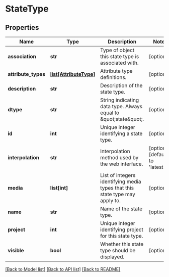 # StateType

## Properties
Name | Type | Description | Notes
------------ | ------------- | ------------- | -------------
**association** | **str** | Type of object this state type is associated with. | [optional] 
**attribute_types** | [**list[AttributeType]**](AttributeType.md) | Attribute type definitions. | [optional] 
**description** | **str** | Description of the state type. | [optional] 
**dtype** | **str** | String indicating data type. Always equal to \&quot;state\&quot;. | [optional] 
**id** | **int** | Unique integer identifying a state type. | [optional] 
**interpolation** | **str** | Interpolation method used by the web interface. | [optional] [default to 'latest']
**media** | **list[int]** | List of integers identifying media types that this state type may apply to. | [optional] 
**name** | **str** | Name of the state type. | [optional] 
**project** | **int** | Unique integer identifying project for this state type. | [optional] 
**visible** | **bool** | Whether this state type should be displayed. | [optional] 

[[Back to Model list]](../README.md#documentation-for-models) [[Back to API list]](../README.md#documentation-for-api-endpoints) [[Back to README]](../README.md)

